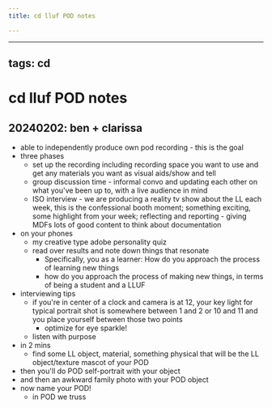 ```yaml
---
title: cd lluf POD notes

---
```


---
tags: cd
---

# cd lluf POD notes

## 20240202: ben + clarissa
* able to independently produce own pod recording - this is the goal
* three phases
    * set up the recording including recording space you want to use and get any materials you want as visual aids/show and tell
    * group discussion time - informal convo and updating each other on what you've been up to, with a live audience in mind
    * ISO interview - we are producing a reality tv show about the LL each week, this is the confessional booth moment; something exciting, some highlight from your week; reflecting and reporting - giving MDFs lots of good content to think about documentation
* on your phones
    * my creative type adobe personality quiz
    * read over results and note down things that resonate
        * Specifically, you as a learner: How do you approach the process of learning new things
        * how do you approach the process of making new things, in terms of being a student and a LLUF
* interviewing tips
    * if you're in center of a clock and camera is at 12, your key light for typical portrait shot is somewhere between 1 and 2 or 10 and 11 and you place yourself between those two points
        * optimize for eye sparkle!
    * listen with purpose
* in 2 mins
    * find some LL object, material, something physical that will be the LL object/texture mascot of your POD
* then you'll do POD self-portrait with your object
* and then an awkward family photo with your POD object
* now name your POD!
    * in POD we truss